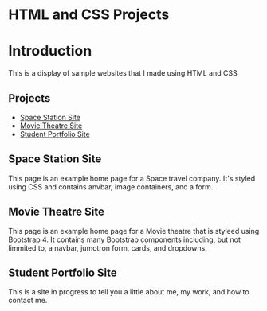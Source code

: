 # HTML and CSS Projects

# Introduction

 This is a display of sample websites that I made using HTML and CSS

## Projects

- [Space Station Site](https://github.com/niallfitzg/HTML-and-CSS-Projects/tree/ca92209c9ea753f7c63360dbac57a008ec4455f8/project)
- [Movie Theatre Site](https://github.com/niallfitzg/HTML-and-CSS-Projects/tree/main/Basic_HTML_and_CSS/bootstrap4_project)
- [Student Portfolio Site](https://github.com/niallfitzg/HTML-and-CSS-Projects/tree/main/Student_Portfolio)

## Space Station Site
This page is an example home page for a Space travel company. It's styled using CSS and contains anvbar, image containers, and a form.

## Movie Theatre Site
This page is an example home page for a Movie theatre that is styleed using Bootstrap 4. It contains many Bootstrap components including, but not limmited to, a navbar, jumotron form, cards, and dropdowns.

## Student Portfolio Site
This is a site in progress to tell you a little about me, my work, and how to contact me.
